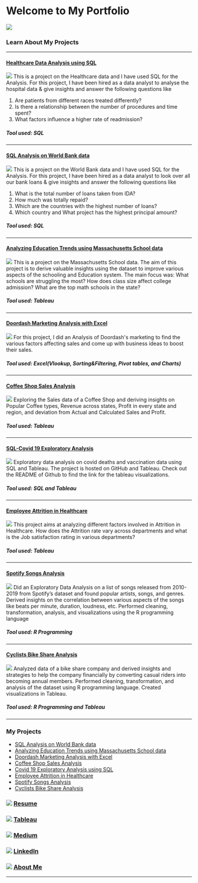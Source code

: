 # Welcome to My Portfolio
[<img src="images/Janani Teklur Srinivasa.gif?raw=true"/>](www.linkedin.com/in/janani-teklur-srinivasa)






### Learn About My Projects
---

#### [Healthcare Data Analysis using SQL](https://www.linkedin.com/pulse/data-driven-quality-improvement-healthcare-sql-teklur-srinivasa/)
[<img src="images/USING SQL.mp4?raw=true"/>](https://www.linkedin.com/pulse/data-driven-quality-improvement-healthcare-sql-teklur-srinivasa/)
This is a project on the Healthcare data and I have used SQL for the Analysis. For this project, I have been hired as a data analyst to analyse the hospital data & give insights and answer the following questions like 
1. Are patients from different races treated differently?
2. Is there a relationship between the number of procedures and time spent?
3. What factors influence a higher rate of readmission?
##### Tool used: SQL

---

#### [SQL Analysis on World Bank data](https://www.linkedin.com/pulse/empowering-insights-sql-analysis-world-banks-global-teklur-srinivasa)
[<img src="images/SQL Analysis on World Bank data.png?raw=true"/>](https://www.linkedin.com/pulse/empowering-insights-sql-analysis-world-banks-global-teklur-srinivasa)
This is a project on the World Bank data and I have used SQL for the Analysis. For this project, I have been hired as a data analyst to look over all our bank loans & give insights and answer the following questions like 
1. What is the total number of loans taken from IDA?
2. How much was totally repaid?
3. Which are the countries with the highest number of loans?
4. Which country and What project has the highest principal amount?
##### Tool used: SQL

---

#### [Analyzing Education Trends using Massachusetts School data](https://www.linkedin.com/pulse/from-data-points-discoveries-massachusetts-schooling-janani/)
[<img src="images/Massachusetts_cover_image.png?raw=true"/>](https://www.linkedin.com/pulse/from-data-points-discoveries-massachusetts-schooling-janani/)
This is a project on the Massachusetts School data. The aim of this project is to derive valuable insights using the dataset to improve various aspects of the schooling and Education system. The main focus was: 
What schools are struggling the most?
How does class size affect college admission?
What are the top math schools in the state?
##### Tool used: Tableau

---

#### [Doordash Marketing Analysis with Excel](https://www.linkedin.com/pulse/dashing-data-unveiling-doordashs-delicious-secrets-teklur-srinivasa/)
[<img src="images/Doordash Cover Image.png?raw=true"/>](https://www.linkedin.com/pulse/dashing-data-unveiling-doordashs-delicious-secrets-teklur-srinivasa/)
For this project, I did an Analysis of Doordash's marketing to find the various factors affecting sales and come up with business ideas to boost their sales.
##### Tool used: Excel(Vlookup, Sorting&Filtering, Pivot tables, and Charts)



---


#### [Coffee Shop Sales Analysis](https://medium.com/@jananibalaji20/coffee-sales-analysis-ae9da514fb30)
[<img src="images/Coffee Shop.png?raw=true"/>](https://medium.com/@jananibalaji20/coffee-sales-analysis-ae9da514fb30)
Exploring the Sales data of a Coffee Shop and deriving insights on Popular Coffee types, Revenue across states, Profit in every state and region, and deviation from Actual and Calculated Sales and Profit.
##### Tool used: Tableau

---

#### [SQL-Covid 19 Exploratory Analysis](https://github.com/JananiTeklurSrinivasa/SQL-PortfolioProjects/blob/main/SQLCovidprojectqueries.sql)
[<img src="images/Covid19_thumbnail.png?raw=true"/>](https://github.com/JananiTeklurSrinivasa/SQL-PortfolioProjects/blob/main/SQLCovidprojectqueries.sql)
Exploratory data analysis on covid deaths and vaccination data using SQL and Tableau. The project is hosted on GitHub and Tableau. Check out the README of Github to find the link for the tableau visualizations.
##### Tool used: SQL and Tableau

---

#### [Employee Attrition in Healthcare](https://medium.com/@jananibalaji20/employee-attrition-in-healthcare-eda-5c436b8fe966)
[<img src="images/Healthcare Attrition cover.jpg?raw=true"/>](https://medium.com/@jananibalaji20/employee-attrition-in-healthcare-eda-5c436b8fe966)
This project aims at analyzing different factors involved in Attrition in Healthcare. How does the Attrition rate vary across departments and what is the Job satisfaction rating in various departments?
##### Tool used: Tableau

---

#### [Spotify Songs Analysis](https://medium.com/@jananibalaji20/spotify-data-analysis-eda-b585970d8bd2)
[<img src="images/Spotify_cover_image.jpg?raw=true"/>](https://medium.com/@jananibalaji20/spotify-data-analysis-eda-b585970d8bd2)
Did an Exploratory Data Analysis on a list of songs released from 2010-2019 from Spotify’s dataset and found popular artists, songs, and genres. Derived insights on the correlation between various aspects of the songs like beats per minute, duration, loudness, etc.
Performed cleaning, transformation, analysis, and visualizations using the R programming language
##### Tool used: R Programming


---

#### [Cyclists Bike Share Analysis](https://medium.com/@jananibalaji20/google-capstone-project-cyclistic-bike-share-analysis-d18dacbcde94)
[<img src="images/Cyclist Bike share.png?raw=true"/>](https://medium.com/@jananibalaji20/google-capstone-project-cyclistic-bike-share-analysis-d18dacbcde94)
Analyzed data of a bike share company and derived insights and strategies to help the company financially by converting casual riders into becoming annual members. 
Performed cleaning, transformation, and analysis of the dataset using R programming language.
Created visualizations in Tableau.
##### Tool used: R Programming and Tableau








---
### My Projects
- [SQL Analysis on World Bank data](https://www.linkedin.com/pulse/empowering-insights-sql-analysis-world-banks-global-teklur-srinivasa)
- [Analyzing Education Trends using Massachusetts School data](https://www.linkedin.com/pulse/from-data-points-discoveries-massachusetts-schooling-janani/)
- [Doordash Marketing Analysis with Excel](https://www.linkedin.com/pulse/dashing-data-unveiling-doordashs-delicious-secrets-teklur-srinivasa/)
- [Coffee Shop Sales Analysis](https://medium.com/@jananibalaji20/coffee-sales-analysis-ae9da514fb30)
- [Covid 19 Exploratory Analysis using SQL](https://github.com/JananiTeklurSrinivasa/SQL-PortfolioProjects/blob/main/SQLCovidprojectqueries.sql)
- [Employee Attrition in Healthcare](https://medium.com/@jananibalaji20/employee-attrition-in-healthcare-eda-5c436b8fe966)
- [Spotify Songs Analysis](https://medium.com/@jananibalaji20/spotify-data-analysis-eda-b585970d8bd2)
- [Cyclists Bike Share Analysis](https://medium.com/@jananibalaji20/google-capstone-project-cyclistic-bike-share-analysis-d18dacbcde94)


### [<img src="images/Resume_icon_img.png?raw=true"/>](/files/JananiSrinivasa_DataAnalyst_Resume.pdf) [Resume](/files/JananiSrinivasa_DataAnalyst_Resume.pdf)     
### [<img src="images/Tableau_icon_image.png?raw=true"/>](https://public.tableau.com/app/profile/janani.t.s) [Tableau](https://public.tableau.com/app/profile/janani.t.s) 
### [<img src="images/Medium_Icon_image.png?raw=true"/>](https://medium.com/@jananibalaji20) [Medium](https://medium.com/@jananibalaji20)     
### [<img src="images/Linkedin_icon_img.png?raw=true"/>](https://www.linkedin.com/in/janani-teklur-srinivasa/) [LinkedIn](https://www.linkedin.com/in/janani-teklur-srinivasa/)
### [<img src="images/About_icon_image.png?raw=true"/>](/About.md) [About Me](/About.md)

---


